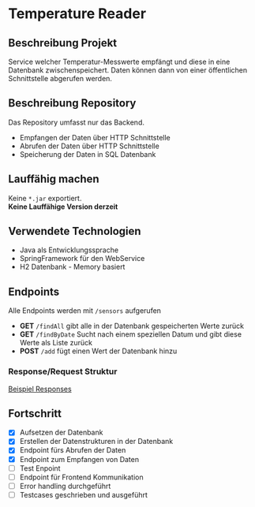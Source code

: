 # Temperature Reader
## Beschreibung Projekt
Service welcher Temperatur-Messwerte empfängt und diese in eine Datenbank
zwischenspeichert. 
Daten können dann von einer öffentlichen Schnittstelle abgerufen werden.

## Beschreibung Repository
Das Repository umfasst nur das Backend. 
* Empfangen der Daten über HTTP Schnittstelle
* Abrufen der Daten über HTTP Schnittstelle
* Speicherung der Daten in SQL Datenbank

## Lauffähig machen
Keine `*.jar` exportiert.  
**Keine Lauffähige Version derzeit**

## Verwendete Technologien
* Java als Entwicklungssprache
* SpringFramework für den WebService
* H2 Datenbank - Memory basiert

## Endpoints
Alle Endpoints werden mit `/sensors` aufgerufen
- **GET** `/findAll` gibt alle in der Datenbank gespeicherten Werte zurück
- **GET** `/findByDate` Sucht nach einem speziellen Datum und gibt diese Werte als Liste zurück
- **POST** `/add` fügt einen Wert der Datenbank hinzu

### Response/Request Struktur
[Beispiel Responses](RESPONSE.md)

## Fortschritt
- [x] Aufsetzen der Datenbank
- [x] Erstellen der Datenstrukturen in der Datenbank
- [x] Endpoint fürs Abrufen der Daten
- [x] Endpoint zum Empfangen von Daten
- [ ] Test Enpoint
- [ ] Endpoint für Frontend Kommunikation
- [ ] Error handling durchgeführt
- [ ] Testcases geschrieben und ausgeführt